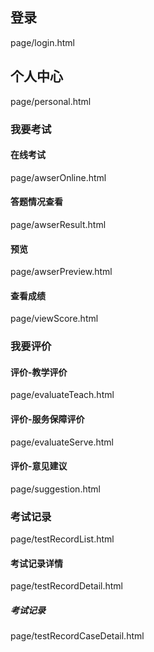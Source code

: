 ## 登录

page/login.html

## 个人中心

page/personal.html

### 我要考试

#### 在线考试

page/awserOnline.html

#### 答题情况查看

page/awserResult.html

#### 预览

page/awserPreview.html

#### 查看成绩

page/viewScore.html

### 我要评价

#### 评价-教学评价

page/evaluateTeach.html

#### 评价-服务保障评价

page/evaluateServe.html

#### 评价-意见建议

page/suggestion.html

### 考试记录

page/testRecordList.html

#### 考试记录详情

page/testRecordDetail.html

##### 考试记录

page/testRecordCaseDetail.html